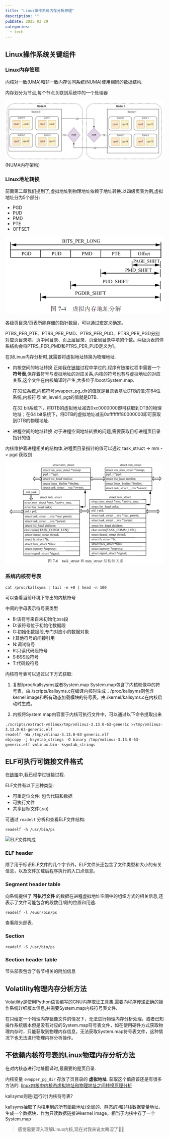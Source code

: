 ```yaml
---
title: "Linux操作系统内存分析原理"
description: ""
pubDate: 2025 03 29 
categories: 
  - tech
---
```


## Linux操作系统关键组件

### Linux内存管理
内核对一致(UMA)和非一致内存访问系统(NUMA)使用相同的数据结构.

内存划分为节点,每个节点关联到系统中的一个处理器

![NUMA内存架构](attachments/Linux内存分析原理-1743254735898.png)
(NUMA内存架构)

### Linux地址转换
前面第二章我们提到了,虚拟地址到物理地址依赖于地址转换.以四级页表为例,虚拟地址分为5个部分:
- PGD
- PUD
- PMD
- PTE
- OFFSET

![虚拟内存地址分解](attachments/Linux内存分析原理-1743255080531.png)

各级页目录/页表所能存储的指针数目，可以通过宏定义确定。

PTRS_PER_PTE、PTRS_PER_PMD、PTRS_PER_PUD、PTRS_PER_PGD分别对应页目录项、页中间目录、页上层目录、页全局目录中项的个数。两级页表的体系结构会将PTRS_PER_PMD和PTRS_PER_PUD定义为1。

在对Linux内存分析时,就需要将虚拟地址转换为物理地址.

- 内核空间的地址转换
	正如我在[链接](https://tankimzeg.top/blog/链接)过程中学过的,程序有链接过程中需要一个**符号表**,保存着符号与虚拟地址的对应关系,内核的符号也有与虚拟地址的对应关系,这个文件在内核编译时产生,大多位于/boot/System.map.
	
	在32位系统,内核符号swapper_pg_dir的值就是目录表基址DTB的值;在64位系统,内核符号init_level4_pgt的值就是DTB.
	
	在32 bit系统下，将DTB的虚拟地址减去0xc0000000即可获取到DTB的物理地址；在64 bit系统下，将DTB的虚拟地址减去0xffffffff80000000即可获取到DTB的物理地址.

- 进程空间的地址转换
对于进程空间地址转换的问题,需要获取目标进程页目录指针的值.

内核维护着进程相关的结构体,进程页目录指针的值可以通过
task_struct -> mm -> pgd
获取到

![task_struct和mm_struct结构体关系](attachments/Linux内存分析原理-1743255993079.png)

### 系统内核符号表
```shell
cat /proc/kallsyms | tail -n +0 | head -n 100
```
可以查看当前环境下导出的内核符号


中间的字母表示符号表类型
- B:该符号来自未初始化bss段
- D:该符号位于初始化数据段
- G:初始化数据段,专门对应小的数据对象
- I:其他符号的间接引用
- N:调试符号
- R:只读代码段符号
- S:BSS段符号
- T:代码段符号

内核符号表可以通过以下方式获取:
1. 复制/proc/kallsysms或者System.map
	System.map包含了内核映像中的符号表，由./scripts/kallsyms.c在编译内核时生成；/proc/kallsyms则包含kernel image和所有动态加载模块的符号表，由./kernel/kallsyms.c在内核启动时生成。

2. 内核将System.map内容置于内核可执行文件中，可以通过以下命令提取出来
```shell
./scripts/extract-vmlinux/tmp/vmlinuz-3.13.0-63-generic >/tmp/vmlinuz-3.13.0-63-generic.elf 
readelf -Wa /tmp/vmlinuz-3.13.0-63-generic.elf 
objcopy -j ksymtab_strings -O binary /tmp/vmlinuz-3.13.0-63-generic.elf vmlinux.bin- ksymtab_strings
```

## ELF可执行可链接文件格式
在[链接](https://www.tankimzeg.top/blog/链接)中,我已经学过链接过程.

ELF文件有以下三种类型:
- 可重定位文件: 包含代码和数据
- 可执行文件
- 共享目标文件(.so)

可通过 `readelf` 分析和查看ELF文件结构:
```shell
readelf -h /usr/bin/ps
```

![ELF文件构成](https://www.tankimzeg.top/_astro/Pasted%20image%2020250201113741.DIf2uyfS_16lXPT.webp)
### ELF header
除了用于标识ELF文件的几个字节外，ELF文件头还包含了文件类型和大小的有关信息，以及文件加载后程序执行的入口点信息。

### Segment header table
向系统提供了 **可执行文件** 的数据在进程虚拟地址空间中的组织方式的相关信息,还表示了文件可能包含的段数目/段的位置和用途.

```shell
readelf -l /eusr/bin/ps
```
查看段头部表.

### Section
```shell
readelf -S /usr/bin/ps
```

### Section header table
节头部表包含了各节相关的附加信息

## Volatility物理内存分析方法
Volatility是使用Python语言编写的GNU内存取证工具集,需要向程序传递正确的操作系统详细版本信息,并需要System.map内核符号表文件.

在只给定一个物理内存镜像文件的情况下，无法进行物理内存分析处理。或者已知操作系统版本但是没有对应的System.map符号表文件，如在使用硬件方式获取物理内存时，只能获取到物理内存信息，无法获取System.map符号表文件，这种情况下也无法进行物理内存分析操作。

## 不依赖内核符号表的Linux物理内存分析方法

在对内核态进行地址翻译时,最需要的是页目录.

内核变量 `swapper_pg_dir` 存放了页目录的 **虚拟地址**.
获取这个值应该还是有很多方法的.
[linux内核中内核态虚拟地址和物理地址之间转换原理分析](https://zhuanlan.zhihu.com/p/146477822)

kallsyms则是(运行时)内核符号表?

kallsyms抽取了内核用到的所有函数地址(全局的、静态的)和非栈数据变量地址，生成一个数据块，作为只读数据链接进kernel image，相当于内核中存了一个System.map

> 感觉需要深入理解Linux内核,现在对我来说太晦涩了😵‍💫

